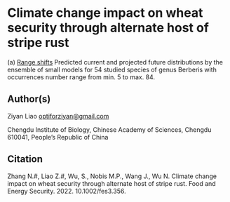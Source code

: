 # Climate change impact on wheat security through alternate host of stripe rust

(a) [Range shifts](https://github.com/optiforziyan/Berberis_study_2020/blob/master/Range%20shift%20of%2054%20studied%20species%20under%20future%20climate%20change.pdf) 
Predicted current and projected future distributions by the ensemble of small models for 54 studied species of genus Berberis with occurrences number range from min. 5 to max. 84. 



## Author(s)

Ziyan Liao optiforziyan@gmail.com

Chengdu Institute of Biology, Chinese Academy of Sciences, Chengdu 610041, People’s Republic of China


## Citation

Zhang N.#, Liao Z.#, Wu, S., Nobis M.P., Wang J., Wu N. Climate change impact on wheat security through alternate host of stripe rust. Food and Energy Security. 2022. 10.1002/fes3.356.
